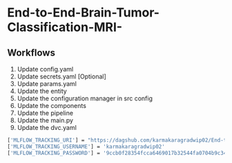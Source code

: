 # End-to-End-Brain-Tumor-Classification-MRI-

## Workflows

1. Update config.yaml
2. Update secrets.yaml [Optional]
3. Update params.yaml
4. Update the entity
5. Update the configuration manager in src config
6. Update the components
7. Update the pipeline 
8. Update the main.py
9. Update the dvc.yaml

```bash
['MLFLOW_TRACKING_URI'] = "https://dagshub.com/karmakaragradwip02/End-to-End-Brain-Tumor-Classification-MRI-.mlflow"
['MLFLOW_TRACKING_USERNAME'] = 'karmakaragradwip02'
['MLFLOW_TRACKING_PASSWORD'] = '9ccb0f28354fcca6469017b32544fa0704b9c343'
```